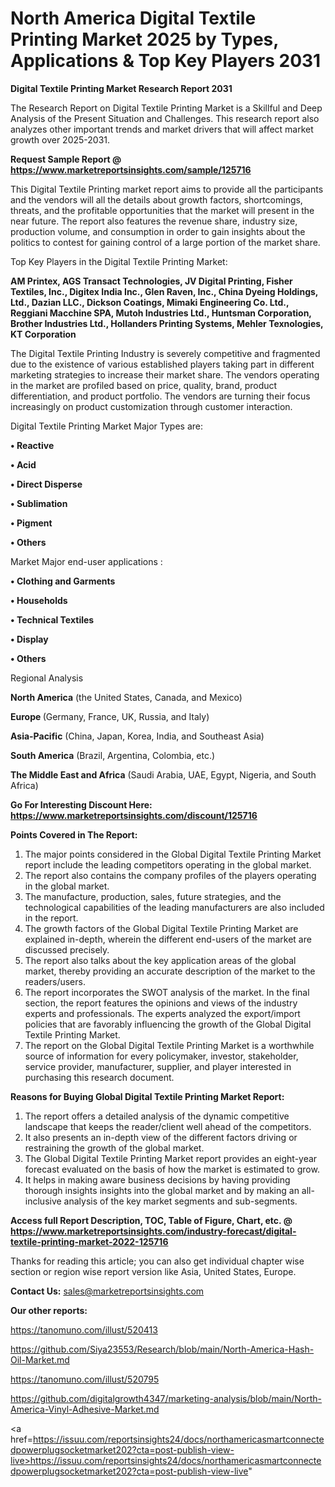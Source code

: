 # North America Digital Textile Printing Market 2025 by Types, Applications & Top Key Players 2031

<strong>Digital Textile Printing Market Research Report 2031</strong>

The Research Report on Digital Textile Printing Market is a Skillful and Deep Analysis of the Present Situation and Challenges. This research report also analyzes other important trends and market drivers that will affect market growth over 2025-2031.

<strong>Request Sample Report @ <a href=https://www.marketreportsinsights.com/sample/125716>https://www.marketreportsinsights.com/sample/125716</a></strong>

This Digital Textile Printing market report aims to provide all the participants and the vendors will all the details about growth factors, shortcomings, threats, and the profitable opportunities that the market will present in the near future. The report also features the revenue share, industry size, production volume, and consumption in order to gain insights about the politics to contest for gaining control of a large portion of the market share.

Top Key Players in the Digital Textile Printing Market:

<strong>AM Printex, AGS Transact Technologies, JV Digital Printing, Fisher Textiles, Inc., Digitex India Inc., Glen Raven, Inc., China Dyeing Holdings, Ltd., Dazian LLC., Dickson Coatings, Mimaki Engineering Co. Ltd., Reggiani Macchine SPA, Mutoh Industries Ltd., Huntsman Corporation, Brother Industries Ltd., Hollanders Printing Systems, Mehler Texnologies, KT Corporation</strong>

The Digital Textile Printing Industry is severely competitive and fragmented due to the existence of various established players taking part in different marketing strategies to increase their market share. The vendors operating in the market are profiled based on price, quality, brand, product differentiation, and product portfolio. The vendors are turning their focus increasingly on product customization through customer interaction.

Digital Textile Printing Market Major Types are:

<strong>• Reactive

• Acid

• Direct Disperse

• Sublimation

• Pigment

• Others</strong>

Market Major end-user applications :

<strong>• Clothing and Garments

• Households

• Technical Textiles

• Display

• Others</strong>

Regional Analysis

</u><strong><b>North America</b></strong> (the United States, Canada, and Mexico)

<strong><b>Europe </b></strong>(Germany, France, UK, Russia, and Italy)

<strong><b>Asia-Pacific</b></strong> (China, Japan, Korea, India, and Southeast Asia)

<strong><b>South America</b></strong> (Brazil, Argentina, Colombia, etc.)

<strong><b>The Middle East and Africa</b></strong> (Saudi Arabia, UAE, Egypt, Nigeria, and South Africa)

<strong>Go For Interesting Discount Here: <a href=https://www.marketreportsinsights.com/discount/125716>https://www.marketreportsinsights.com/discount/125716</a></strong>

<strong>Points Covered in The Report:</strong>
<ol>
  <li>The major points considered in the Global Digital Textile Printing Market report include the leading competitors operating in the global market.</li>
  <li>The report also contains the company profiles of the players operating in the global market.</li>
  <li>The manufacture, production, sales, future strategies, and the technological capabilities of the leading manufacturers are also included in the report.</li>
  <li>The growth factors of the Global Digital Textile Printing Market are explained in-depth, wherein the different end-users of the market are discussed precisely.</li>
  <li>The report also talks about the key application areas of the global market, thereby providing an accurate description of the market to the readers/users.</li>
  <li>The report incorporates the SWOT analysis of the market. In the final section, the report features the opinions and views of the industry experts and professionals. The experts analyzed the export/import policies that are favorably influencing the growth of the Global Digital Textile Printing Market.</li>
  <li>The report on the Global Digital Textile Printing Market is a worthwhile source of information for every policymaker, investor, stakeholder, service provider, manufacturer, supplier, and player interested in purchasing this research document.</li>
</ol>
<strong>Reasons for Buying Global Digital Textile Printing Market Report:</strong>

<ol>
  <li>The report offers a detailed analysis of the dynamic competitive landscape that keeps the reader/client well ahead of the competitors.</li>
  <li>It also presents an in-depth view of the different factors driving or restraining the growth of the global market.</li>
  <li>The Global Digital Textile Printing Market report provides an eight-year forecast evaluated on the basis of how the market is estimated to grow.</li>
  <li>It helps in making aware business decisions by having providing thorough insights insights into the global market and by making an all-inclusive analysis of the key market segments and sub-segments.</li>
</ol>
<strong>Access full Report Description, TOC, Table of Figure, Chart, etc. @ <a href=https://www.marketreportsinsights.com/industry-forecast/digital-textile-printing-market-2022-125716>https://www.marketreportsinsights.com/industry-forecast/digital-textile-printing-market-2022-125716</a></strong>


Thanks for reading this article; you can also get individual chapter wise section or region wise report version like Asia, United States, Europe.

<strong>Contact Us:</strong>
sales@marketreportsinsights.com

<strong>Our other reports:</strong>

<a href=https://tanomuno.com/illust/520413>https://tanomuno.com/illust/520413</a>

<a href=https://github.com/Siya23553/Research/blob/main/North-America-Hash-Oil-Market.md>https://github.com/Siya23553/Research/blob/main/North-America-Hash-Oil-Market.md</a>

<a href=https://tanomuno.com/illust/520795>https://tanomuno.com/illust/520795</a>

<a href=https://github.com/digitalgrowth4347/marketing-analysis/blob/main/North-America-Vinyl-Adhesive-Market.md>https://github.com/digitalgrowth4347/marketing-analysis/blob/main/North-America-Vinyl-Adhesive-Market.md</a>

<a href=https://issuu.com/reportsinsights24/docs/northamericasmartconnectedpowerplugsocketmarket202?cta=post-publish-view-live>https://issuu.com/reportsinsights24/docs/northamericasmartconnectedpowerplugsocketmarket202?cta=post-publish-view-live</a>"
